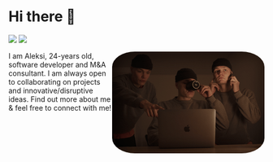# Hi there 👋
[<img src="https://img.shields.io/badge/linkedin-%230077B5.svg?&style=for-the-badge&logo=linkedin&logoColor=white" />](https://fi.linkedin.com/in/aleksi-puttonen) [<img src="https://img.shields.io/badge/gmail-D14836?&style=for-the-badge&logo=gmail&logoColor=white" />](mailto:aleksi.puttonen@gmail.com)

<img align="right" src="https://github.com/Pythonen/Pythonen/blob/main/mex3.png" style="border-radius:15%;" />

I am Aleksi, 24-years old, software developer and M&A consultant.
I am always open to collaborating on projects and innovative/disruptive ideas. 
Find out more about me & feel free to connect with me! 

